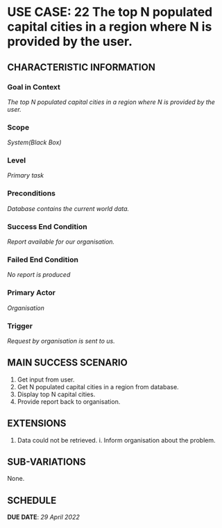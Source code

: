 # USE CASE: 22 The top N populated capital cities in a region where N is provided by the user.

## CHARACTERISTIC INFORMATION

### Goal in Context

*The top N populated capital cities in a region where N is provided by the user.*

### Scope

*System(Black Box)*

### Level

*Primary task*

### Preconditions

*Database contains the current world data.*

### Success End Condition

*Report available for our organisation.*

### Failed End Condition

*No report is produced*

### Primary Actor

*Organisation*

### Trigger

*Request by organisation is sent to us.*

## MAIN SUCCESS SCENARIO

1. Get input from user.
2. Get N populated capital cities in a region from database.
3. Display top N capital cities.
4. Provide report back to organisation.

## EXTENSIONS

1. Data could not be retrieved.
   i. Inform organisation about the problem.

## SUB-VARIATIONS

None.

## SCHEDULE

**DUE DATE**: *29 April 2022*